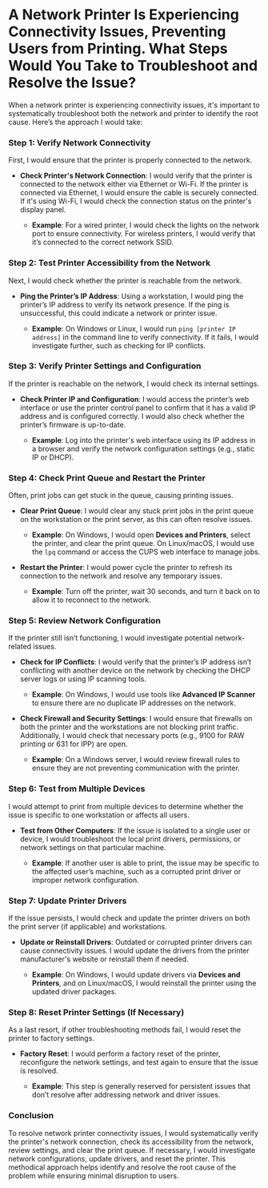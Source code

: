 # A Network Printer Is Experiencing Connectivity Issues, Preventing Users from Printing. What Steps Would You Take to Troubleshoot and Resolve the Issue?

When a network printer is experiencing connectivity issues, it's important to systematically troubleshoot both the network and printer to identify the root cause. Here’s the approach I would take:

### Step 1: Verify Network Connectivity

First, I would ensure that the printer is properly connected to the network.

- **Check Printer's Network Connection**: I would verify that the printer is connected to the network either via Ethernet or Wi-Fi. If the printer is connected via Ethernet, I would ensure the cable is securely connected. If it's using Wi-Fi, I would check the connection status on the printer's display panel.

  - **Example**: For a wired printer, I would check the lights on the network port to ensure connectivity. For wireless printers, I would verify that it’s connected to the correct network SSID.

### Step 2: Test Printer Accessibility from the Network

Next, I would check whether the printer is reachable from the network.

- **Ping the Printer’s IP Address**: Using a workstation, I would ping the printer’s IP address to verify its network presence. If the ping is unsuccessful, this could indicate a network or printer issue.

  - **Example**: On Windows or Linux, I would run `ping [printer IP address]` in the command line to verify connectivity. If it fails, I would investigate further, such as checking for IP conflicts.

### Step 3: Verify Printer Settings and Configuration

If the printer is reachable on the network, I would check its internal settings.

- **Check Printer IP and Configuration**: I would access the printer’s web interface or use the printer control panel to confirm that it has a valid IP address and is configured correctly. I would also check whether the printer’s firmware is up-to-date.

  - **Example**: Log into the printer's web interface using its IP address in a browser and verify the network configuration settings (e.g., static IP or DHCP).

### Step 4: Check Print Queue and Restart the Printer

Often, print jobs can get stuck in the queue, causing printing issues.

- **Clear Print Queue**: I would clear any stuck print jobs in the print queue on the workstation or the print server, as this can often resolve issues.

  - **Example**: On Windows, I would open **Devices and Printers**, select the printer, and clear the print queue. On Linux/macOS, I would use the `lpq` command or access the CUPS web interface to manage jobs.

- **Restart the Printer**: I would power cycle the printer to refresh its connection to the network and resolve any temporary issues.

  - **Example**: Turn off the printer, wait 30 seconds, and turn it back on to allow it to reconnect to the network.

### Step 5: Review Network Configuration

If the printer still isn’t functioning, I would investigate potential network-related issues.

- **Check for IP Conflicts**: I would verify that the printer’s IP address isn’t conflicting with another device on the network by checking the DHCP server logs or using IP scanning tools.

  - **Example**: On Windows, I would use tools like **Advanced IP Scanner** to ensure there are no duplicate IP addresses on the network.

- **Check Firewall and Security Settings**: I would ensure that firewalls on both the printer and the workstations are not blocking print traffic. Additionally, I would check that necessary ports (e.g., 9100 for RAW printing or 631 for IPP) are open.

  - **Example**: On a Windows server, I would review firewall rules to ensure they are not preventing communication with the printer.

### Step 6: Test from Multiple Devices

I would attempt to print from multiple devices to determine whether the issue is specific to one workstation or affects all users.

- **Test from Other Computers**: If the issue is isolated to a single user or device, I would troubleshoot the local print drivers, permissions, or network settings on that particular machine.

  - **Example**: If another user is able to print, the issue may be specific to the affected user’s machine, such as a corrupted print driver or improper network configuration.

### Step 7: Update Printer Drivers

If the issue persists, I would check and update the printer drivers on both the print server (if applicable) and workstations.

- **Update or Reinstall Drivers**: Outdated or corrupted printer drivers can cause connectivity issues. I would update the drivers from the printer manufacturer's website or reinstall them if needed.

  - **Example**: On Windows, I would update drivers via **Devices and Printers**, and on Linux/macOS, I would reinstall the printer using the updated driver packages.

### Step 8: Reset Printer Settings (If Necessary)

As a last resort, if other troubleshooting methods fail, I would reset the printer to factory settings.

- **Factory Reset**: I would perform a factory reset of the printer, reconfigure the network settings, and test again to ensure that the issue is resolved.

  - **Example**: This step is generally reserved for persistent issues that don’t resolve after addressing network and driver issues.

### Conclusion

To resolve network printer connectivity issues, I would systematically verify the printer's network connection, check its accessibility from the network, review settings, and clear the print queue. If necessary, I would investigate network configurations, update drivers, and reset the printer. This methodical approach helps identify and resolve the root cause of the problem while ensuring minimal disruption to users.
